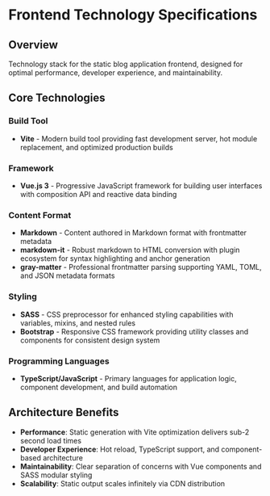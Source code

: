 # Frontend Technology Specifications

## Overview
Technology stack for the static blog application frontend, designed for optimal performance, developer experience, and maintainability.

## Core Technologies

### Build Tool
- **Vite** - Modern build tool providing fast development server, hot module replacement, and optimized production builds

### Framework
- **Vue.js 3** - Progressive JavaScript framework for building user interfaces with composition API and reactive data binding

### Content Format
- **Markdown** - Content authored in Markdown format with frontmatter metadata
- **markdown-it** - Robust markdown to HTML conversion with plugin ecosystem for syntax highlighting and anchor generation
- **gray-matter** - Professional frontmatter parsing supporting YAML, TOML, and JSON metadata formats

### Styling
- **SASS** - CSS preprocessor for enhanced styling capabilities with variables, mixins, and nested rules
- **Bootstrap** - Responsive CSS framework providing utility classes and components for consistent design system

### Programming Languages
- **TypeScript/JavaScript** - Primary languages for application logic, component development, and build automation

## Architecture Benefits

- **Performance**: Static generation with Vite optimization delivers sub-2 second load times
- **Developer Experience**: Hot reload, TypeScript support, and component-based architecture
- **Maintainability**: Clear separation of concerns with Vue components and SASS modular styling
- **Scalability**: Static output scales infinitely via CDN distribution